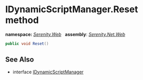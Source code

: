 # IDynamicScriptManager.Reset method
**namespace:** *[Serenity.Web](../../README.md#serenity.web-namespace)*   **assembly**: *[Serenity.Net.Web](../../README.md)*

```csharp
public void Reset()
```

## See Also

* interface [IDynamicScriptManager](../IDynamicScriptManager.md)